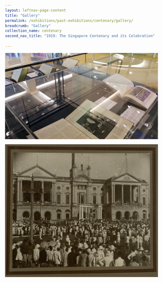 ```yaml
---
layout: leftnav-page-content
title: "Gallery"
permalink: /exhibitions/past-exhibitions/centenary/gallery/
breadcrumb: "Gallery"
collection_name: centenary
second_nav_title: "1919: The Singapore Centenary and its Celebration"

---
```


![Photo of the showcases, with books inside. They are opened up, and the book closest to the foreground has an image of Sir Stamford Raffles. The book next to it has a photograph of a crowd.](/images/event-images/centenary/1919-Centenary-gallery_1.jpg)

![One of the old photographs featuring a centenary celebration. There is a huge crowd in front and inside a building. In the building's courtyard, there is a statue of Sir Stamford Raffles.](/images/event-images/centenary/1919-Centenary-gallery_2.jpg)

